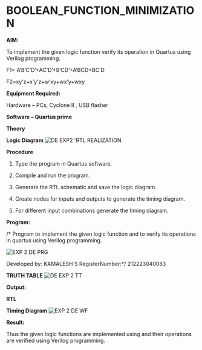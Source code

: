 # BOOLEAN_FUNCTION_MINIMIZATION

**AIM:**

To implement the given logic function verify its operation in Quartus using Verilog programming.

F1= A’B’C’D’+AC’D’+B’CD’+A’BCD+BC’D 

F2=xy’z+x’y’z+w’xy+wx’y+wxy

**Equipment Required:**

Hardware – PCs, Cyclone II , USB flasher

**Software – Quartus prime**

**Theory**

**Logic Diagram**
![DE EXP2 'RTL REALIZATION](https://github.com/naavaneetha/BOOLEAN_FUNCTION_MINIMIZATION/assets/149148235/1fa68356-ec1e-473f-a059-917b8b31d167)

**Procedure**

1.	Type the program in Quartus software.

2.	Compile and run the program.

3.	Generate the RTL schematic and save the logic diagram.

4.	Create nodes for inputs and outputs to generate the timing diagram.

5.	For different input combinations generate the timing diagram.


**Program:**

/* Program to implement the given logic function and to verify its operations in quartus using Verilog programming. 

![EXP 2 DE PRG](https://github.com/naavaneetha/BOOLEAN_FUNCTION_MINIMIZATION/assets/149148235/8b8d2c1d-7218-4d5b-8767-337b424f5021)


Developed by: KAMALESH S
RegisterNumber:*/ 212223040083


**TRUTH TABLE**
![DE EXP 2 TT](https://github.com/naavaneetha/BOOLEAN_FUNCTION_MINIMIZATION/assets/149148235/87e7956a-21fd-43e5-947a-1cdd8b5d058c)

**Output:**

**RTL**

**Timing Diagram**
![EXP 2 DE WF](https://github.com/naavaneetha/BOOLEAN_FUNCTION_MINIMIZATION/assets/149148235/0f8dddb8-217f-495b-8357-ec5de4a50935)


**Result:**

Thus the given logic functions are implemented using and their operations are verified using Verilog programming.


